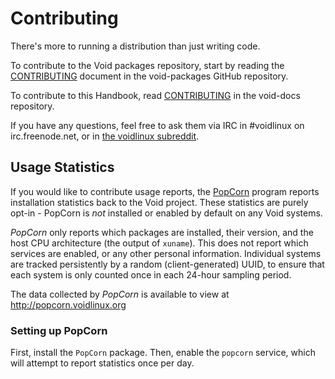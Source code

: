 # Contributing

There's more to running a distribution than just writing code.

To contribute to the Void packages repository, start by reading the
[CONTRIBUTING](https://github.com/void-linux/void-packages/blob/master/CONTRIBUTING.md)
document in the void-packages GitHub repository.

To contribute to this Handbook, read
[CONTRIBUTING](https://github.com/void-linux/void-docs/blob/master/CONTRIBUTING.md)
in the void-docs repository.

If you have any questions, feel free to ask them via IRC in #voidlinux on
irc.freenode.net, or in [the voidlinux
subreddit](https://reddit.com/r/voidlinux).

## Usage Statistics

If you would like to contribute usage reports, the
[PopCorn](https://github.com/the-maldridge/popcorn) program reports
installation statistics back to the Void project. These statistics are
purely opt-in - PopCorn is *not* installed or enabled by default on any Void
systems.

*PopCorn* only reports which packages are installed, their version, and the host
CPU architecture (the output of `xuname`). This does not report which services
are enabled, or any other personal information. Individual systems are tracked
persistently by a random (client-generated) UUID, to ensure that each system is
only counted once in each 24-hour sampling period.

The data collected by *PopCorn* is available to view at
<http://popcorn.voidlinux.org>

### Setting up PopCorn

First, install the `PopCorn` package. Then, enable the `popcorn` service,
which will attempt to report statistics once per day.
